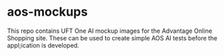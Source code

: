 # aos-mockups
This repo contains UFT One AI mockup images for the Advantage Online Shopping site.
These can be used to create simple AOS AI tests before the appl;ication is developed.
